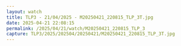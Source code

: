 ```yaml
---
layout: watch
title: TLP3 - 21/04/2025 - M20250421_220815_TLP_3T.jpg
date: 2025-04-21 22:08:15
permalink: /2025/04/21/watch/M20250421_220815_TLP_3
capture: TLP3/2025/202504/20250421/M20250421_220815_TLP_3T.jpg
---
```

